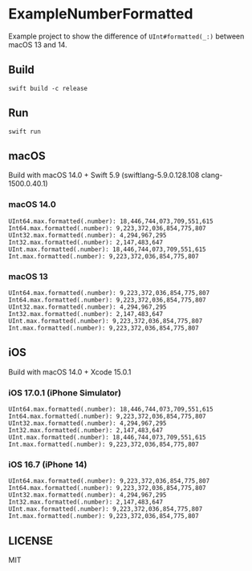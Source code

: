 # ExampleNumberFormatted

Example project to show the difference of `UInt#formatted(_:)` between macOS 13 and 14.

## Build

```console
swift build -c release
```

## Run

```console
swift run
```

## macOS

Build with macOS 14.0 + Swift 5.9 (swiftlang-5.9.0.128.108 clang-1500.0.40.1)

### macOS 14.0

```console
UInt64.max.formatted(.number): 18,446,744,073,709,551,615
Int64.max.formatted(.number): 9,223,372,036,854,775,807
UInt32.max.formatted(.number): 4,294,967,295
Int32.max.formatted(.number): 2,147,483,647
UInt.max.formatted(.number): 18,446,744,073,709,551,615
Int.max.formatted(.number): 9,223,372,036,854,775,807
```

### macOS 13

```console
UInt64.max.formatted(.number): 9,223,372,036,854,775,807
Int64.max.formatted(.number): 9,223,372,036,854,775,807
UInt32.max.formatted(.number): 4,294,967,295
Int32.max.formatted(.number): 2,147,483,647
UInt.max.formatted(.number): 9,223,372,036,854,775,807
Int.max.formatted(.number): 9,223,372,036,854,775,807
```

## iOS

Build with macOS 14.0 + Xcode 15.0.1

### iOS 17.0.1 (iPhone Simulator)

```
UInt64.max.formatted(.number): 18,446,744,073,709,551,615
Int64.max.formatted(.number): 9,223,372,036,854,775,807
UInt32.max.formatted(.number): 4,294,967,295
Int32.max.formatted(.number): 2,147,483,647
UInt.max.formatted(.number): 18,446,744,073,709,551,615
Int.max.formatted(.number): 9,223,372,036,854,775,807
```

### iOS 16.7 (iPhone 14)

```
UInt64.max.formatted(.number): 9,223,372,036,854,775,807
Int64.max.formatted(.number): 9,223,372,036,854,775,807
UInt32.max.formatted(.number): 4,294,967,295
Int32.max.formatted(.number): 2,147,483,647
UInt.max.formatted(.number): 9,223,372,036,854,775,807
Int.max.formatted(.number): 9,223,372,036,854,775,807
```

## LICENSE

MIT
